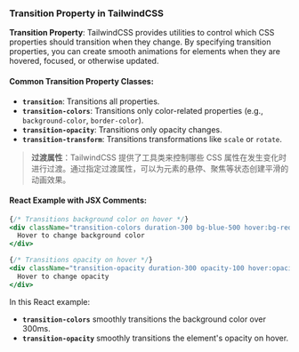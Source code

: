 ### Transition Property in TailwindCSS

**Transition Property**: TailwindCSS provides utilities to control which CSS properties should transition when they change. By specifying transition properties, you can create smooth animations for elements when they are hovered, focused, or otherwise updated.

#### Common Transition Property Classes:
- **`transition`**: Transitions all properties.
- **`transition-colors`**: Transitions only color-related properties (e.g., `background-color`, `border-color`).
- **`transition-opacity`**: Transitions only opacity changes.
- **`transition-transform`**: Transitions transformations like `scale` or `rotate`.

> **过渡属性**：TailwindCSS 提供了工具类来控制哪些 CSS 属性在发生变化时进行过渡。通过指定过渡属性，可以为元素的悬停、聚焦等状态创建平滑的动画效果。

#### React Example with JSX Comments:

```jsx
{/* Transitions background color on hover */}
<div className="transition-colors duration-300 bg-blue-500 hover:bg-red-500 p-4 text-white">
  Hover to change background color
</div>

{/* Transitions opacity on hover */}
<div className="transition-opacity duration-300 opacity-100 hover:opacity-50 p-4 bg-green-500 text-white">
  Hover to change opacity
</div>
```

In this React example:
- **`transition-colors`** smoothly transitions the background color over 300ms.
- **`transition-opacity`** smoothly transitions the element's opacity on hover.
